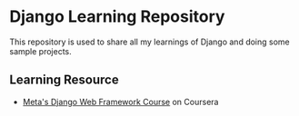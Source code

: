 # Django Learning Repository

This repository is used to share all my learnings of Django and doing some sample projects.

## Learning Resource

- [Meta's Django Web Framework Course](https://www.coursera.org/learn/django-web-framework/) on Coursera
